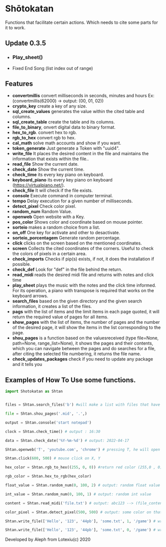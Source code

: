 # Shōtokatan
Functions that facilitate certain actions. Which needs to cite some parts for it to work.

## Update 0.3.5
- ### Play_sheet()
- Fixed End Song (list index out of range)

## Features

- **convertmillis** convert milliseconds in seconds, minutes and hours Ex: (convertmillis(62000) -> output: (00, 01, 02))
- **crypto_key** create a key of any size.
- **sql_create_values** generates the value within the cited table and columns.
- **sql_create_table** create the table and its columns.
- **file_to_binary**, onvert digital data to binary format.
- **hex_to_rgb**. convert hex to rgb.
- **rgb_to_hex** convert rgb to hex.
- **cal_math** solve math accounts and show if you want.
- **token_generate** Just generate a Token with "uuid4".
- **write_file** It places the desired content in the file and maintains the
     information that exists within the file..
- **read_file** Show the current date.
- **check_date** Show the current time.
- **check_time** its every key piano on keyboard.
- **keyboard_piano** its every key piano on keyboard (https://virtualpiano.net/).
- **check_file** It will check if the file exists.
- **console** Execute command in computer terminal.
- **tempo** Delay execution for a given number of milliseconds.
- **detect_pixel** Check color pixel.
- **random_num** Random Value.
- **openweb** Open website with a Key.
- **pos_color** Shows color and coordinate based on mouse pointer.
- **sorteio** makes a random choice from a list.
- **on_off** One key for activate and other to desactivate.
- **sorteio_porcentagem** Generate random percentage.
- **click** clicks on the screen based on the mentioned coordinates.
- **screen** Collects the cited coordinates of the corners. Useful to check the colors of pixels in a certain area.
- **check_imports** Checks if pip(s) exists, if not, it does the installation if possible.
- **check_def** Look for "def" in the file behind the return.
- **read_midi** reads the desired midi file and returns with notes and click time
- **play_sheet** plays the music with the notes and the click time informed. For its operation, a piano with transpose is required that works on the keyboard arrows.
- **search_files** based on the given directory and the given search information, it creates a list of the files.
- **pags** with the list of items and the limit items in each page quoted, it will return the required value of pages for all items.
- **show_pages** with the list of items, the number of pages and the number of the desired page, it will show the items in the list corresponding to the page.
- **shou_pages** is a function based on the values ​​received (type file=None, path=None, range_list=None), it shows the pages and their contents, which you can navigate between the pages and do searches for a file, after citing the selected file numbering, it returns the file name.
- **check_updates_packages** check if you need to update any package and it tells you

## Examples of How To Use some functions.


```python
import Shotokatan as Shtan


files = Shtan.search_files('b') #will make a list with files that have the letter "b"

file = Shtan.shou_pages('.mid', '.',)

output = Shtan.console('start notepad')

clock = Shtan.check_time() # output : 16:30

data = Shtan.check_date('%Y-%m-%d') # output: 2022-04-17

Shtan.openweb('T', 'youtube.com', 'chrome') # pressing T, he will open youtube on chrome

Shtan.click(600, 500) # mouse click on X, Y

hex_color = Shtan.rgb_to_hex((255, 0, 0)) #return red color (255,0 , 0) in to hex

rgb_color = Shtan.hex_to_rgb(hex_color)

float_value = Shtan.random_num(0, 100, 2) # output: random float value

int_value = Shtan.random_num(0, 100, 1) # output: random int value

content = Shtan.read_midi('file.txt') # output: abc123 --> (file_content)

color_pixel = Shtan.detect_pixel(500, 500) # output: some color on that pixel. Ex: (100, 50, 255)

Shtan.write_file(['Hello', '123', '44pb'], 'some.txt', 1, '/game') # write content ['Hello', '123', '44pb'], in /game/some.txt and keep content on some.txt.

Shtan.write_file(['Hello', '123', '44pb'], 'some.txt', 0, '/game') # write content ['Hello', '123', '44pb'], in /game/some.txt and delete everything content on some.txt.

```

Developed by Aleph from Lotexiu(c) 2020